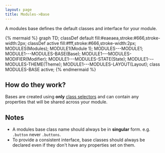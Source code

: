 ```yaml
---
layout: page
title: Modules->Base
---
```


A modules base defines the default classes and interface for your module.

{% mermaid %}
graph TD;
  classDef default fill:#eaeaea,stroke:#666,stroke-width:2px;
  classDef active fill:#fff,stroke:#666,stroke-width:2px;
  MODULES(Modules);
  MODULE1(Module 1);
  MODULES---MODULE1;
  MODULE1---MODULES-BASE(Base);
  MODULE1---MODULES-MODIFIER(Modifier);
  MODULE1---MODULES-STATE(State);
  MODULE1---MODULES-THEME(Theme);
  MODULE1---MODULES-LAYOUT(Layout);
  class MODULES-BASE active;
{% endmermaid %}

## How do they work?

Bases are created using **only** [class selectors](https://developer.mozilla.org/en-US/docs/Web/CSS/Class_selectors) and can contain any properties that will be shared across your module.

## Notes

- A modules base class name should always be in **singular** form. e.g. ``.button`` never ``.buttons``.
- To provide a consistent interface, base classes should always be declared even if they don't have any properties set on them.
